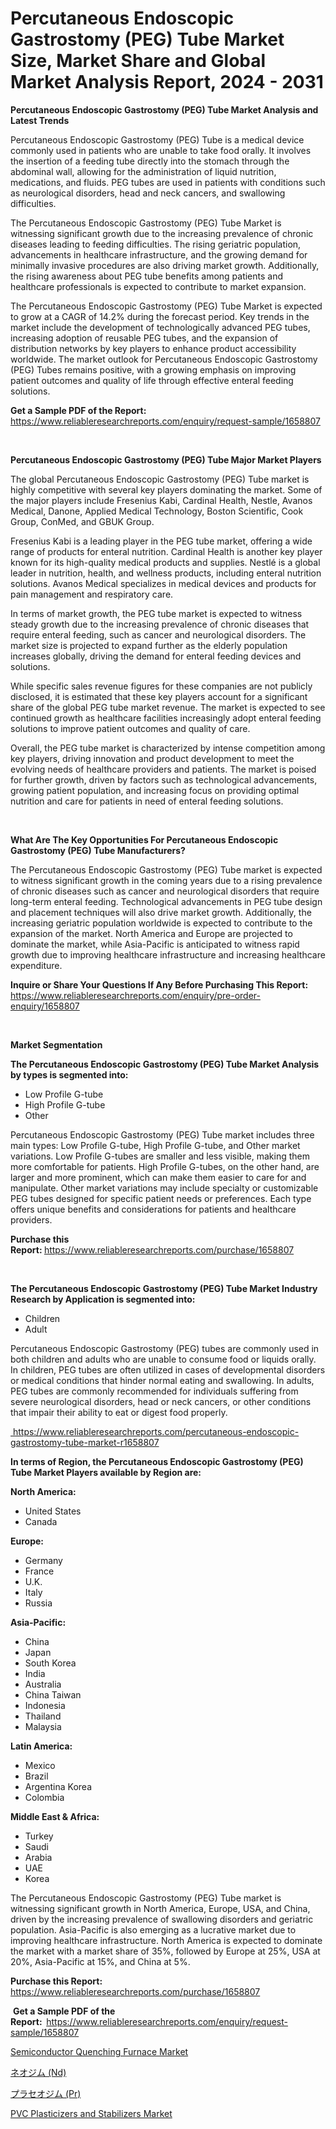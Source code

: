 <p><h1>Percutaneous Endoscopic Gastrostomy (PEG) Tube Market Size, Market Share and Global Market Analysis Report, 2024 - 2031</h1></p><p><strong>Percutaneous Endoscopic Gastrostomy (PEG) Tube Market Analysis and Latest Trends</strong></p>
<p><p>Percutaneous Endoscopic Gastrostomy (PEG) Tube is a medical device commonly used in patients who are unable to take food orally. It involves the insertion of a feeding tube directly into the stomach through the abdominal wall, allowing for the administration of liquid nutrition, medications, and fluids. PEG tubes are used in patients with conditions such as neurological disorders, head and neck cancers, and swallowing difficulties.</p><p>The Percutaneous Endoscopic Gastrostomy (PEG) Tube Market is witnessing significant growth due to the increasing prevalence of chronic diseases leading to feeding difficulties. The rising geriatric population, advancements in healthcare infrastructure, and the growing demand for minimally invasive procedures are also driving market growth. Additionally, the rising awareness about PEG tube benefits among patients and healthcare professionals is expected to contribute to market expansion.</p><p>The Percutaneous Endoscopic Gastrostomy (PEG) Tube Market is expected to grow at a CAGR of 14.2% during the forecast period. Key trends in the market include the development of technologically advanced PEG tubes, increasing adoption of reusable PEG tubes, and the expansion of distribution networks by key players to enhance product accessibility worldwide. The market outlook for Percutaneous Endoscopic Gastrostomy (PEG) Tubes remains positive, with a growing emphasis on improving patient outcomes and quality of life through effective enteral feeding solutions.</p></p>
<p><strong>Get a Sample PDF of the Report:&nbsp;</strong> <a href="https://www.reliableresearchreports.com/enquiry/request-sample/1658807">https://www.reliableresearchreports.com/enquiry/request-sample/1658807</a></p>
<p>&nbsp;</p>
<p><strong>Percutaneous Endoscopic Gastrostomy (PEG) Tube Major Market Players</strong></p>
<p><p>The global Percutaneous Endoscopic Gastrostomy (PEG) Tube market is highly competitive with several key players dominating the market. Some of the major players include Fresenius Kabi, Cardinal Health, Nestle, Avanos Medical, Danone, Applied Medical Technology, Boston Scientific, Cook Group, ConMed, and GBUK Group.</p><p>Fresenius Kabi is a leading player in the PEG tube market, offering a wide range of products for enteral nutrition. Cardinal Health is another key player known for its high-quality medical products and supplies. Nestlé is a global leader in nutrition, health, and wellness products, including enteral nutrition solutions. Avanos Medical specializes in medical devices and products for pain management and respiratory care.</p><p>In terms of market growth, the PEG tube market is expected to witness steady growth due to the increasing prevalence of chronic diseases that require enteral feeding, such as cancer and neurological disorders. The market size is projected to expand further as the elderly population increases globally, driving the demand for enteral feeding devices and solutions.</p><p>While specific sales revenue figures for these companies are not publicly disclosed, it is estimated that these key players account for a significant share of the global PEG tube market revenue. The market is expected to see continued growth as healthcare facilities increasingly adopt enteral feeding solutions to improve patient outcomes and quality of care.</p><p>Overall, the PEG tube market is characterized by intense competition among key players, driving innovation and product development to meet the evolving needs of healthcare providers and patients. The market is poised for further growth, driven by factors such as technological advancements, growing patient population, and increasing focus on providing optimal nutrition and care for patients in need of enteral feeding solutions.</p></p>
<p>&nbsp;</p>
<p><strong>What Are The Key Opportunities For Percutaneous Endoscopic Gastrostomy (PEG) Tube Manufacturers?</strong></p>
<p><p>The Percutaneous Endoscopic Gastrostomy (PEG) Tube market is expected to witness significant growth in the coming years due to a rising prevalence of chronic diseases such as cancer and neurological disorders that require long-term enteral feeding. Technological advancements in PEG tube design and placement techniques will also drive market growth. Additionally, the increasing geriatric population worldwide is expected to contribute to the expansion of the market. North America and Europe are projected to dominate the market, while Asia-Pacific is anticipated to witness rapid growth due to improving healthcare infrastructure and increasing healthcare expenditure.</p></p>
<p><strong>Inquire or Share Your Questions If Any Before Purchasing This Report:</strong> <a href="https://www.reliableresearchreports.com/enquiry/pre-order-enquiry/1658807">https://www.reliableresearchreports.com/enquiry/pre-order-enquiry/1658807</a></p>
<p>&nbsp;</p>
<p><strong>Market Segmentation</strong></p>
<p><strong>The Percutaneous Endoscopic Gastrostomy (PEG) Tube Market Analysis by types is segmented into:</strong></p>
<p><ul><li>Low Profile G-tube</li><li>High Profile G-tube</li><li>Other</li></ul></p>
<p><p>Percutaneous Endoscopic Gastrostomy (PEG) Tube market includes three main types: Low Profile G-tube, High Profile G-tube, and Other market variations. Low Profile G-tubes are smaller and less visible, making them more comfortable for patients. High Profile G-tubes, on the other hand, are larger and more prominent, which can make them easier to care for and manipulate. Other market variations may include specialty or customizable PEG tubes designed for specific patient needs or preferences. Each type offers unique benefits and considerations for patients and healthcare providers.</p></p>
<p><strong>Purchase this Report:&nbsp;</strong><a href="https://www.reliableresearchreports.com/purchase/1658807">https://www.reliableresearchreports.com/purchase/1658807</a></p>
<p>&nbsp;</p>
<p><strong>The Percutaneous Endoscopic Gastrostomy (PEG) Tube Market Industry Research by Application is segmented into:</strong></p>
<p><ul><li>Children</li><li>Adult</li></ul></p>
<p><p>Percutaneous Endoscopic Gastrostomy (PEG) tubes are commonly used in both children and adults who are unable to consume food or liquids orally. In children, PEG tubes are often utilized in cases of developmental disorders or medical conditions that hinder normal eating and swallowing. In adults, PEG tubes are commonly recommended for individuals suffering from severe neurological disorders, head or neck cancers, or other conditions that impair their ability to eat or digest food properly.</p></p>
<p><a href="https://www.reliableresearchreports.com/percutaneous-endoscopic-gastrostomy-tube-market-r1658807">&nbsp;https://www.reliableresearchreports.com/percutaneous-endoscopic-gastrostomy-tube-market-r1658807</a></p>
<p><strong>In terms of Region, the Percutaneous Endoscopic Gastrostomy (PEG) Tube Market Players available by Region are:</strong></p>
<p>
    <p> <strong> North America: </strong>
        <ul>
            <li>United States</li>
            <li>Canada</li>
        </ul>
        </p> 
    <p> <strong> Europe: </strong>
        <ul>
            <li>Germany</li>
            <li>France</li>
            <li>U.K.</li>
            <li>Italy</li>
            <li>Russia</li>
        </ul>
        </p> 
    <p> <strong> Asia-Pacific: </strong>
        <ul>
            <li>China</li>
            <li>Japan</li>
            <li>South Korea</li>
            <li>India</li>
            <li>Australia</li>
            <li>China Taiwan</li>
            <li>Indonesia</li>
            <li>Thailand</li>
            <li>Malaysia</li>
        </ul>
        </p> 
    <p> <strong> Latin America: </strong>
        <ul>
            <li>Mexico</li>
            <li>Brazil</li>
            <li>Argentina Korea</li>
            <li>Colombia</li>
        </ul>
        </p> 
    <p> <strong> Middle East & Africa: </strong>
        <ul>
            <li>Turkey</li>
            <li>Saudi</li>
            <li>Arabia</li>
            <li>UAE</li>
            <li>Korea</li>
        </ul>
    </p>
    </p>
<p><p>The Percutaneous Endoscopic Gastrostomy (PEG) Tube market is witnessing significant growth in North America, Europe, USA, and China, driven by the increasing prevalence of swallowing disorders and geriatric population. Asia-Pacific is also emerging as a lucrative market due to improving healthcare infrastructure. North America is expected to dominate the market with a market share of 35%, followed by Europe at 25%, USA at 20%, Asia-Pacific at 15%, and China at 5%.</p></p>
<p><strong>Purchase this Report: </strong><a href="https://www.reliableresearchreports.com/purchase/1658807">https://www.reliableresearchreports.com/purchase/1658807</a></p>
<p>&nbsp;<strong>Get a Sample PDF of the Report:&nbsp;&nbsp;</strong><a href="https://www.reliableresearchreports.com/enquiry/request-sample/1658807">https://www.reliableresearchreports.com/enquiry/request-sample/1658807</a></p>
<p><strong></strong></p>
<p><p><a href="https://github.com/bmorecock/Market-Research-Report-List-3/blob/main/semiconductor-quenching-furnace-market.md">Semiconductor Quenching Furnace Market</a></p><p><a href="https://github.com/GiovaniLeannon/Market-Research-Report-List-1/blob/main/962114996091.md">ネオジム (Nd)</a></p><p><a href="https://github.com/DanykaKilback/Market-Research-Report-List-1/blob/main/805534896092.md">プラセオジム (Pr)</a></p><p><a href="https://github.com/Krish2023na/Market-Research-Report-List-4/blob/main/pvc-plasticizers-and-stabilizers-market.md">PVC Plasticizers and Stabilizers Market</a></p></p>